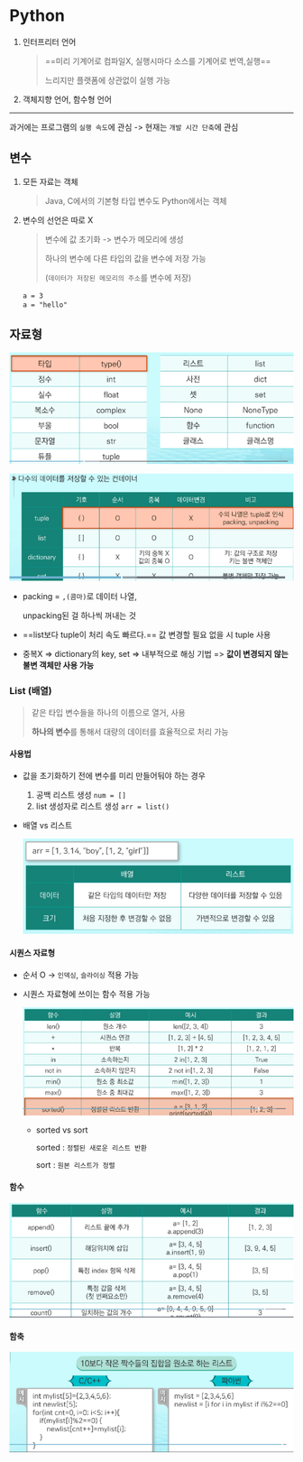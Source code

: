 # Python

1. 인터프리터 언어

   > ==미리 기계어로 컴파일X, 실행시마다 소스를 기계어로 번역,실행==
   >
   > 느리지만 플랫폼에 상관없이 실행 가능

2. 객체지향 언어, 함수형 언어

-----------------

과거에는 프로그램의 `실행 속도`에 관심 -> 현재는 `개발 시간 단축`에 관심

## 변수

1. 모든 자료는 객체

   > Java, C에서의 기본형 타입 변수도 Python에서는 객체

2. 변수의 선언은 따로 X

   > 변수에 값 초기화 -> 변수가 메모리에 생성
   >
   > 하나의 변수에 다른 타입의 값을 변수에 저장 가능 
   >
   > (`데이터가 저장된 메모리의 주소`를 변수에 저장)

   ```
   a = 3
   a = "hello"
   ```

## 자료형

![image-20210713114817959](02.Python.assets/image-20210713114817959.png)

![image-20210713114941565](02.Python.assets/image-20210713114941565.png)

- packing = `,(콤마)`로 데이터 나열, 

  unpacking된 걸 하나씩 꺼내는 것 

- ==list보다 tuple이 처리 속도 빠르다.== 값 변경할 필요 없을 시 tuple 사용
- 중복X => dictionary의 key, set => 내부적으로 해싱 기법 => **값이 변경되지 않는 불변 객체만 사용 가능**

### List (배열)

> 같은 타입 변수들을 하나의 이름으로 열거, 사용
>
> **하나의 변수**를 통해서 대량의 데이터를 효율적으로 처리 가능

#### 사용법

- 값을 초기화하기 전에 변수를 미리 만들어둬야 하는 경우

  1. 공백 리스트 생성 `num = []`
  2. list 생성자로 리스트 생성 `arr = list()`

- 배열 vs 리스트

  ![image-20210713120330156](02.Python.assets/image-20210713120330156.png)

#### 시퀀스 자료형

- 순서 O -> `인덱싱`, `슬라이싱` 적용 가능

- 시퀀스 자료형에 쓰이는 함수 적용 가능

  ![image-20210713120847521](02.Python.assets/image-20210713120847521.png)

  - sorted vs sort

    sorted : `정렬된 새로운 리스트 반환`

    sort : `원본 리스트가 정렬`

#### 함수

![image-20210713121120626](02.Python.assets/image-20210713121120626.png)

#### 함축

![image-20210713121248593](02.Python.assets/image-20210713121248593.png)

